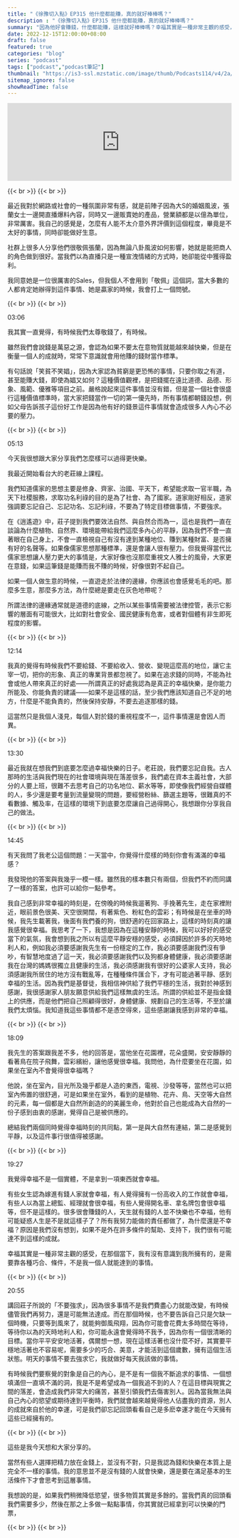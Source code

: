```yaml
---
title: "《徐豫切入點》EP315 他什麼都能賺，真的就好棒棒嗎？"
description : "《徐豫切入點》EP315 他什麼都能賺，真的就好棒棒嗎？"
summary: "因為他好會賺錢，什麼都能賺，這樣就好棒棒嗎？幸福其實是一種非常主觀的感受，在那個當下，我有沒有意識到我所擁有的，是需要靠各種巧合、條件，不是我一個人就能達到的事情。"
date: 2022-12-15T12:00:00+08:00
draft: false
featured: true
categories: "blog"
series: "podcast"
tags: ["podcast","podcast筆記"]
thumbnail: "https://is3-ssl.mzstatic.com/image/thumb/Podcasts114/v4/2a/08/df/2a08df65-fc37-4175-0dce-cdd8c5733761/mza_6098287250979178030.jpg/313x0w.webp"
sitemap_ignore: false
showReadTime: false
---
```


<iframe title="podcast 徐豫切入點 | EP.315 他什麼都能賺，真的就好棒棒嗎？" allow="autoplay *; encrypted-media *; fullscreen *; clipboard-write" frameborder="0" height="175" style="width:100%;max-width:660px;overflow:hidden;background:transparent;" sandbox="allow-forms allow-popups allow-same-origin allow-scripts allow-storage-access-by-user-activation allow-top-navigation-by-user-activation" src="https://embed.podcasts.apple.com/tw/podcast/ep-315-他什麼都能賺-真的就好棒棒嗎/id1464335323?i=1000589772930"></iframe>

{{< br >}}
{{< br >}}

最近我對於網路或社會的一種氛圍非常有感，就是前陣子因為大S的婚姻風波，張蘭女士一邊開直播爆料內容，同時又一邊販賣她的產品，營業額都是以億為單位，非常厲害。我自己的感覺是，怎麼有人能不太介意外界評價到這個程度，畢竟是不太好的事情，同時卻能做好生意。

社群上很多人分享他們很敬佩張蘭，因為無論八卦風波如何影響，她就是能把商人的角色做到很好。當我們以為直播只是一種宣洩情緒的方式時，她卻能從中獲得盈利。

我同意她是一位很厲害的Sales，但我個人不會用到「敬佩」這個詞，當大多數的人都肯定她辦得到這件事情、她是贏家的時候，我會打上一個問號。

{{< br >}}
{{< br >}}

<div class="border-item"><span>03:06</span></div>

我其實一直覺得，有時候我們太尊敬錢了，有時候。

雖然我們會說錢是萬惡之源，會認為如果不要太在意物質就能越來越快樂，但是在衡量一個人的成就時，常常下意識就會用他賺的錢財當作標準。

有句話說「笑貧不笑娼」，因為大家認為貧窮是更恐怖的事情，只要你取之有道，甚至能賺大錢，即使為娼又如何？這種價值觀裡，是把錢擺在遠比道德、品德、形象、風範、優雅等項目之前。嚴格說起來這件事情並沒有錯，但是當一個社會很盛行這種價值標準時，當大家把錢當作一切的第一優先時，所有事情都朝錢設想，例如父母告訴孩子這份好工作是因為他有好的錢景這件事情就會造成很多人內心不必要的壓力。

{{< br >}}
{{< br >}}

<div class="border-item"><span>05:13</span></div>

今天我很想跟大家分享我們怎麼樣可以過得更快樂。

我最近開始看台大的老莊線上課程。

我們知道儒家的思想主要是修身、齊家、治國、平天下，希望能求取一官半職，為天下社稷服務，求取功名利祿的目的是為了社會、為了國家。道家剛好相反，道家強調要忘記自己、忘記功名、忘記利祿，不要為了特定目標做事情，不要強求。

在《逍遙遊》中，莊子提到我們要效法自然、與自然合而為一，這也是我們一直在談論為什麼植物、自然界、環境能帶給我們這麼多內心的平靜，因為我們不會一直著眼在自己身上，不會一直檢視自己有沒有達到某種地位、賺到某種財富、是否擁有好的名聲等。如果像儒家思想那種標準，還是會讓人很有壓力。但我覺得當代比儒家思想讓人壓力更大的事情是，大家好像也沒那麼重視文人雅士的風骨，大家更在意錢，如果這筆錢是能賺而我不賺的時候，好像很對不起自己。

如果一個人做生意的時候，一直遊走於法律的邊緣，你應該也會感覺毛毛的吧。那麼多生意，那麼多方法，為什麼總是要走在灰色地帶呢？

所謂法律的邊緣通常就是道德的底線，之所以某些事情需要被法律控管，表示它影響的層面有可能很大，比如對社會安全、國民健康有危害，或者對個體有非生即死程度的影響。

{{< br >}}
{{< br >}}

<div class="border-item"><span>12:14</span></div>

我真的覺得有時候我們不要給錢、不要給收入、營收、變現這麼高的地位，讓它主宰一切，把你的形象、真正的專業背景都忽視了。如果在追求錢的同時，不能為社會或他人帶來真正的好處——所謂真正的好處我認為是真正的幸福快樂，是你能力所能及、你能負責的建議——如果不是這樣的話，至少我們應該知道自己不足的地方，什麼是不能負責的，然後保持安靜，不要去追逐那樣的錢。

這當然只是我個人淺見，每個人對於錢的重視程度不一，這件事情還是會因人而異。

{{< br >}}
{{< br >}}

<div class="border-item"><span>13:30</span></div>

最近我就在想我們到底要怎麼過幸福快樂的日子。老莊說，我們要忘記自我。古人那時的生活與我們現在的社會環境與現在落差很多，我們處在資本主義社會，大部分的人要上班，很難不去思考自己的功名地位、薪水等等，即使像我們經營自媒體的人，多少還是要考量到流量變現的問題，要經營粉絲、篩選主題等，很難真的不看數據、觸及率，在這樣的環境下到底要怎麼讓自己過得開心，我想跟你分享我自己的做法。

{{< br >}}
{{< br >}}

<div class="border-item"><span>14:45</span></div>

有天我問了我老公這個問題：一天當中，你覺得什麼樣的時刻你會有滿滿的幸福感？

我發現他的答案與我幾乎一模一樣。雖然我的樣本數只有兩個，但我們不約而同講了一樣的答案，也許可以給你一點參考。

我自己感到非常幸福的時刻是，在傍晚的時候我遛著狗、手挽著先生，走在家裡附近，眼前景色很美、天空很開闊，有著紫色、粉紅色的雲彩；有時候是在坐車的時候，我先生載著我，後面有我們養的狗，很舒適的在回家路上，這樣的時刻真的讓我感覺很幸福。我思考了一下，我想是因為在這種安靜的時候，我可以好好的感受當下的氣氛，我會想到我之所以有這麼平靜安穩的感受，必須歸因於許多的天時地利人和，例如我必須要感謝我先生有一份穩定的工作，我必須要感謝我們沒有爭吵，有智慧地度過了這一天，我必須要感謝我們以及狗都身體健康，我必須要感謝我在台灣的媽媽很獨立且健康的生活，我必須感謝我有很好的公婆家人支持，我必須感謝我所居住的地方沒有戰亂等，在種種條件匯合下，才有可能過著平靜、感到幸福的生活。因為我們是基督徒，我相信神供給了我們平穩的生活，我對於神感到感謝，我很感謝家人朋友願意供給我們這樣無虞的生活。所謂的供給並不是指金錢上的供應，而是他們把自己照顧得很好，身體健康、規劃自己的生活等，不至於讓我們太煩惱。我知道我這些事情都不是憑空得來，這些感謝讓我感到非常的幸福。

{{< br >}}
{{< br >}}

<div class="border-item"><span>18:09</span></div>

我先生的答案跟我差不多，他的回答是，當他坐在花園裡，花朵盛開，安安靜靜的看著鳥在院子飛舞，雲彩繽紛，讓他感覺很幸福。我問他，為什麼要坐在花園，如果坐在室內不會覺得很幸福嗎？

他說，坐在室內，目光所及幾乎都是人造的東西，電視、沙發等等，當然也可以把室內佈置的很舒適，可是如果坐在室外，看到的是植物、花卉、鳥、天空等大自然的元素，每一個都是大自然所創造的的美麗生命，他對於自己也能成為大自然的一份子感到由衷的感謝，覺得自己是被供應的。

總結我們兩個同時覺得幸福時刻的共同點，第一是與大自然有連結，第二是感覺到平靜，以及這件事行很值得被感謝。

{{< br >}}
{{< br >}}

<div class="border-item"><span>19:27</span></div>

我覺得幸福不是一個實體，不是拿到一項東西就會幸福。

有些女生認為嫁進有錢人家就會幸福，有人覺得擁有一份高收入的工作就會幸福，有些人以為當上總監、經理就會很幸福，有些人覺得開名車、拿名牌包會很幸福等，但不是這樣的。很多很會賺錢的人，天生就有錢的人並不快樂也不幸福，他有可能疑惑人生是不是就這樣子了？所有我努力能做的責任都做了，為什麼還是不幸福？原因是我們沒有想到，如果不是外在許多條件的幫助、支持下，我們很有可能達不到這樣的成就。

幸福其實是一種非常主觀的感受，在那個當下，我有沒有意識到我所擁有的，是需要靠各種巧合、條件，不是我一個人就能達到的事情。

{{< br >}}
{{< br >}}

<div class="border-item"><span>20:55</span></div>

講回莊子所說的「不要強求」，因為很多事情不是我們費盡心力就能改變，有時候儘管我們再努力，還是可能無法達成。而在那個時候，也不要告訴自己只是欠缺一個時機，只要等到風來了，就能夠御風飛翔，因為你可能會花費太多時間在等待，等待你以為的天時地利人和，你可能永遠會覺得時不我予，因為你有一個很清晰的目標。當你平平安安地活著，偶爾想一想，現在這樣活著也沒什麼不好，其實要平穩地活著也不容易呢，需要多少的巧合、美意，才能活到這個歲數，擁有這個生活狀態。明天的事情不要去強求它，我就做好每天我該做的事情。

有時候我們要察覺的對象是自己的內心，是不是有一個我不斷追求的事情、一個想填滿但一直填不滿的洞，我是不是希望成為一個我追不到的人？在這目標與現實之間的落差，會造成我們非常大的痛苦，甚至引領我們去傷害別人。因為當我無法與自己內心的慾望或期待達到平衡時，我們就會越來越覺得他人佔盡我的資源，別人的成就來自於他的幸運，可是我們卻忘記回頭看看自己是多麽幸運才能在今天擁有這些已經擁有的。

{{< br >}}
{{< br >}}

這些是我今天想和大家分享的。

當然有些人選擇把精力放在金錢上，並沒有不對，只是我認為錢和快樂在本質上是完全不一樣的事情。我的意思並不是沒有錢的人就會快樂，還是要在滿足基本的生活條件下才會思考到這層事情。

我想說的是，如果我們稍微降低慾望，很多物質其實是多餘的。當我們真的回頭看我們需要多少，然後在那之上多做一點點事情，你其實就已經拿到可以快樂的門票，

{{< br >}}
{{< br >}}


